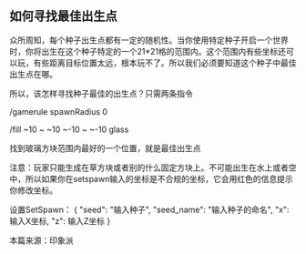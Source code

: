 ## 如何寻找最佳出生点
众所周知，每个种子出生点都有一定的随机性。当你使用特定种子开启一个世界时，你将出生在这个种子特定的一个21*21格的范围内。这个范围内有些坐标还可以玩，有些距离目标位置太远，根本玩不了。所以我们必须要知道这个种子中最佳出生点在哪。

所以，该怎样寻找种子最佳的出生点？只需两条指令

/gamerule spawnRadius 0

/fill ~10 ~ ~10 ~-10 ~ ~-10 glass

找到玻璃方块范围内最好的一个位置，就是最佳出生点

注意：玩家只能生成在草方块或者别的什么固定方块上。不可能出生在水上或者空中，所以如果你在setspawn输入的坐标是不合规的坐标，它会用红色的信息提示你修改坐标。



设置SetSpawn： { "seed": "输入种子", "seed_name": "输入种子的命名", "x": 输入X坐标, "z": 输入Z坐标 }   


本篇来源：印象派